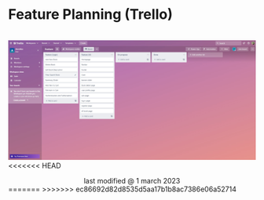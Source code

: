 # Feature Planning (Trello)
\
![Feature](./pic/feature.jpg)
<<<<<<< HEAD
<div style="text-align: center;">last modified @ 1 march 2023</div>
=======
>>>>>>> ec86692d82d8535d5aa17b1b8ac7386e06a52714

